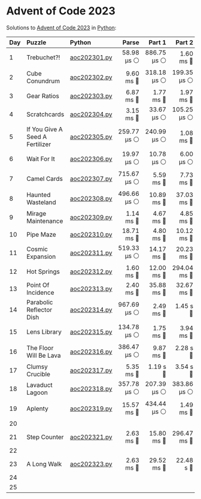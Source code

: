 # Advent of Code 2023

Solutions to [Advent of Code 2023](https://adventofcode.com/2023/) in [Python](https://www.python.org/):


| Day  | Puzzle                          | Python                                                          |       Parse |      Part 1 |      Part 2 |       Total |
| :--- | :------------------------------ | :-------------------------------------------------------------- | ----------: | ----------: | ----------: | ----------: |
| 1    | Trebuchet?!                     | [aoc202301.py](01_trebuchet/aoc202301.py)                       |  58.98 μs ⚪️ | 886.75 μs ⚪️ |   1.60 ms 🔵 |   2.54 ms 🔵 |
| 2    | Cube Conundrum                  | [aoc202302.py](02_cube_conundrum/aoc202302.py)                  |   9.60 ms 🔵 | 318.18 μs ⚪️ | 199.35 μs ⚪️ |  10.12 ms 🔵 |
| 3    | Gear Ratios                     | [aoc202303.py](03_gear_ratios/aoc202303.py)                     |   6.87 ms 🔵 |   1.77 ms 🔵 |   1.97 ms 🔵 |  10.61 ms 🔵 |
| 4    | Scratchcards                    | [aoc202304.py](04_scratchcards/aoc202304.py)                    |   3.15 ms 🔵 |  33.67 μs ⚪️ | 105.25 μs ⚪️ |   3.29 ms 🔵 |
| 5    | If You Give A Seed A Fertilizer | [aoc202305.py](05_if_you_give_a_seed_a_fertilizer/aoc202305.py) | 259.77 μs ⚪️ | 240.99 μs ⚪️ |   1.08 ms 🔵 |   1.58 ms 🔵 |
| 6    | Wait For It                     | [aoc202306.py](06_wait_for_it/aoc202306.py)                     |  19.97 μs ⚪️ |  10.78 μs ⚪️ |   6.00 μs ⚪️ |  36.75 μs ⚪️ |
| 7    | Camel Cards                     | [aoc202307.py](07_camel_cards/aoc202307.py)                     | 715.67 μs ⚪️ |   5.59 ms 🔵 |   7.73 ms 🔵 |  14.03 ms 🔵 |
| 8    | Haunted Wasteland               | [aoc202308.py](08_haunted_wasteland/aoc202308.py)               | 496.66 μs ⚪️ |  10.89 ms 🔵 |  37.03 ms 🔵 |  48.42 ms 🔵 |
| 9    | Mirage Maintenance              | [aoc202309.py](09_mirage_maintenance/aoc202309.py)              |   1.14 ms 🔵 |   4.67 ms 🔵 |   4.85 ms 🔵 |  10.65 ms 🔵 |
| 10   | Pipe Maze                       | [aoc202310.py](10_pipe_maze/aoc202310.py)                       |  18.71 ms 🔵 |   4.80 ms 🔵 |  10.12 ms 🔵 |  33.63 ms 🔵 |
| 11   | Cosmic Expansion                | [aoc202311.py](11_cosmic_expansion/aoc202311.py)                | 519.33 μs ⚪️ |  14.17 ms 🔵 |  20.23 ms 🔵 |  34.91 ms 🔵 |
| 12   | Hot Springs                     | [aoc202312.py](12_hot_springs/aoc202312.py)                     |   1.60 ms 🔵 |  12.00 ms 🔵 | 294.04 ms 🔵 | 307.64 ms 🔵 |
| 13   | Point Of Incidence              | [aoc202313.py](13_point_of_incidence/aoc202313.py)              |   2.40 ms 🔵 |  35.88 ms 🔵 |  32.67 ms 🔵 |  70.95 ms 🔵 |
| 14   | Parabolic Reflector Dish        | [aoc202314.py](14_parabolic_reflector_dish/aoc202314.py)        | 967.69 μs ⚪️ |   2.49 ms 🔵 |    1.45 s 🔴 |    1.46 s 🔴 |
| 15   | Lens Library                    | [aoc202315.py](15_lens_library/aoc202315.py)                    | 134.78 μs ⚪️ |   1.75 ms 🔵 |   3.94 ms 🔵 |   5.82 ms 🔵 |
| 16   | The Floor Will Be Lava          | [aoc202316.py](16_the_floor_will_be_lava/aoc202316.py)          | 386.47 μs ⚪️ |   9.87 ms 🔵 |    2.28 s 🔴 |    2.29 s 🔴 |
| 17   | Clumsy Crucible                 | [aoc202317.py](17_clumsy_crucible/aoc202317.py)                 |   5.35 ms 🔵 |    1.19 s 🔴 |    3.54 s 🔴 |    4.73 s 🔴 |
| 18   | Lavaduct Lagoon                 | [aoc202318.py](18_lavaduct_lagoon/aoc202318.py)                 | 357.78 μs ⚪️ | 207.39 μs ⚪️ | 383.86 μs ⚪️ | 949.03 μs ⚪️ |
| 19   | Aplenty                         | [aoc202319.py](19_aplenty/aoc202319.py)                         |  15.57 ms 🔵 | 434.44 μs ⚪️ |   1.49 ms 🔵 |  17.50 ms 🔵 |
| 20   |                                 |                                                                 |             |             |             |             |
| 21   | Step Counter                    | [aoc202321.py](21_step_counter/aoc202321.py)                    |   2.63 ms 🔵 |  15.80 ms 🔵 | 296.47 ms 🔵 | 314.90 ms 🔵 |
| 22   |                                 |                                                                 |             |             |             |             |
| 23   | A Long Walk                     | [aoc202323.py](23_a_long_walk/aoc202323.py)                     |   2.63 ms 🔵 |  29.52 ms 🔵 |   22.48 s 🔴 |   22.51 s 🔴 |
| 24   |                                 |                                                                 |             |             |             |             |
| 25   |                                 |                                                                 |             |             |             |             |
